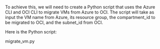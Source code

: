 To achieve this, we will need to create a Python script that uses the Azure CLI and OCI CLI to migrate VMs from Azure to OCI. The script will take as input the VM name from Azure, its resource group, the compartment_id to be migrated to OCI, and the subnet_id from OCI.

Here is the Python script:

migrate_vm.py
